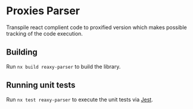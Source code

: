 # Proxies Parser

Transpile react complient code to proxified version which makes possible tracking of the code execution.

## Building

Run `nx build reaxy-parser` to build the library.

## Running unit tests

Run `nx test reaxy-parser` to execute the unit tests via [Jest](https://jestjs.io).
